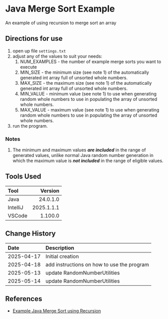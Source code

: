 # Java Merge Sort Example
An example of using recursion to merge sort an array

## Directions for use

1.  open up file `settings.txt`
1.  adjust any of the values to suit your needs:
    1. NUM_EXAMPLES - the number of example merge sorts you want to execute
    1. MIN_SIZE - the minimum size (see note 1) of the automatically generated int array full of unsorted whole numbers.
    1. MAX_SIZE - the maximum size (see note 1) of the automatically generated int array full of unsorted whole numbers.
    1. MIN_VALUE - minimum value (see note 1) to use when generating random whole numbers to use in populating the array of unsorted whole numbers.
    1. MAX_VALUE - maximum value (see note 1) to use when generating random whole numbers to use in populating the array of unsorted whole numbers.
1.  run the program.

### Notes
1. The minimum and maximum values ***are included*** in the range of generated values, unlike normal Java random number generation
in which the maximum value is ***not included*** in the range of eligible values.


## Tools Used

| Tool     |    Version |
|:---------|-----------:|
| Java     |   24.0.1.0 |
| IntelliJ | 2025.1.1.1 |
| VSCode   |    1.100.0 |

## Change History

| Date       | Description                                |
|:-----------|:-------------------------------------------|
| 2025-04-17 | Initial creation                           |
| 2025-04-18 | add instructions on how to use the program |
| 2025-05-13 | update RandomNumberUtilities               |
| 2025-05-14 | update RandomNumberUtilities               |

## References

* [Example Java Merge Sort using Recursion](https://www.geeksforgeeks.org/java-program-for-merge-sort/)
